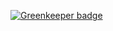 
[![Greenkeeper badge](https://badges.greenkeeper.io/admmasters/QuickList.svg)](https://greenkeeper.io/)

